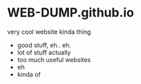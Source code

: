 # WEB-DUMP.github.io
very cool website kinda thing
- good stuff, eh.. eh.
- lot of stuff actually
- too much useful websites 
- eh
- kinda of
